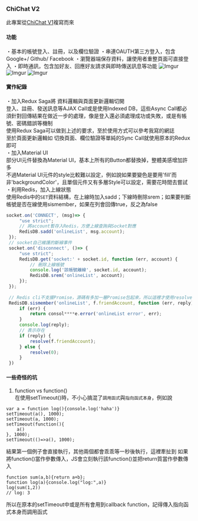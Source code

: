 ### ChiChat V2  
此專案從[ChiChat V1](https://github.com/sj82516/chichat)複寫而來  
#### 功能
・基本的帳號登入、註冊，以及欄位驗證
・串連OAUTH第三方登入，包含Google+/ Github/ Facebook
・瀏覽器端保存資料，讓使用者重整頁面可直接登入
・即時通訊，包含加好友、回應好友請求與即時傳送訊息等功能
![Imgur](http://i.imgur.com/lpODYux.jpg)
![Imgur](http://i.imgur.com/Txt4LnS.jpg)
![Imgur](http://i.imgur.com/TFOEa50.jpg)
#### 實作紀錄
・加入Redux Saga將 資料邏輯與頁面更新邏輯切開  
登入、註冊、發送訊息等AJAX Call或是使用Indexed DB，這些Async Call都必須針對回傳結果在做近一步的處理，像是登入還必須處理成功或失敗，或是有帳號、密碼錯誤等機制  
使用Redux Saga可以做到上述的要求，至於使用方式可以參考我寫的網誌[]()  
至於頁面更新邏輯如 切換頁面、欄位驗證等單純的Sync Call就使用原本的Redux即可  
・加入Material UI  
部分UI元件替換為Material UI，基本上所有的Button都替換掉，整體美感增加許多  
不過Material UI元件的style比較難以設定，例如說<icon style>如果要變色是要用'fill'而非'backgroundColor'，且單個元件又有多層Style可以設定，需要花時間去嘗試  
・利用Redis，加入上線狀態  
使用Redis中的`SET`資料結構，在上線時加入sadd；下線時刪除srem；如果要判斷帳號是否在線使用sismember，如果在列會回傳true，反之為false
```javascript
socket.on('CONNECT', (msg)=> {
     "use strict";
     // 將account暫存入Redis，方便上線查詢與Socket對應
     RedisDB.sadd('onlineList', msg.account);
 });
 // socket自己維護的斷線事件
 socket.on('disconnect', ()=> {
     "use strict";
     RedisDB.get('socket:' + socket.id, function (err, account) {
         // 刪除上線帳號
         console.log('該帳號離線', socket.id, account);
         RedisDB.srem('onlineList', account);
     });
 });
 
 // Redis cli不支援Promise，源碼有多加一層Promise包起來，所以這裡才使用resolve()
 RedisDB.sismember('onlineList', f.friendAccount, function (err, reply) {
     if (err) {
         return consol****e.error('onlineList error', err);
     }
     console.log(reply);
     // 表示存在
     if (reply) {
         resolve(f.friendAccount);
     } else {
         resolve(0);
     }
 })
```
#### 一些奇怪的坑
1. function vs function()  
在使用setTimeout()時，不小心搞混了`調用函式`與`指向函式本身`，例如說  
```
var a = function log(){console.log('haha')}
setTimeout(a(), 1000);
setTimeout(a, 1000);
setTimeout(function(){
    a()
}, 1000);
setTimeout(()=>a(), 1000);
```
結果第一個例子會直接執行，其他兩個都會乖乖等一秒後執行，這裡牽扯到 如果將function()當作參數傳入，JS會立刻執行該function()並把return質當作參數傳入  
```
function sum(a,b){return a+b};
function log(a){console.log("log:",a)}
log(sum(1,2))
// log: 3
```
所以在原本的setTimeout中或是所有會用到callback function，記得傳入指向函式本身而調用函式   
